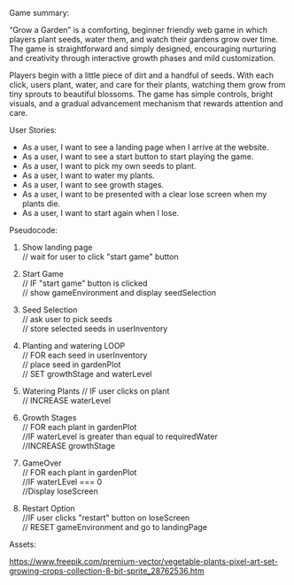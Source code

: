 Game summary:
<br>

“Grow a Garden” is a comforting, beginner friendly web game in which players plant seeds, water them, and watch their gardens grow over time. The game is straightforward and simply designed, encouraging nurturing and creativity through interactive growth phases and mild customization. 

Players begin with a little piece of dirt and a handful of seeds. With each click, users plant, water, and care for their plants, watching them grow from tiny sprouts to beautiful blossoms. The game has simple controls, bright visuals, and a gradual advancement mechanism that rewards attention and care. 

User Stories:

-	As a user, I want to see a landing page when I arrive at the website.
-	As a user, I want to see a start button to start playing the game.
-	As a user, I want to pick my own seeds to plant.
-	As a user, I want to water my plants.
-	As a user, I want to see growth stages.
-	As a user, I want to be presented with a clear lose screen when my plants die.
-	As a user, I want to start again when I lose.

Pseudocode:

1. Show landing page<br>
// wait for user to click "start game" button

2. Start Game<br>
// IF "start game" button is clicked<br>
// show gameEnvironment and display seedSelection

3. Seed Selection<br>
// ask user to pick seeds<br>
// store selected seeds in userInventory 

4. Planting and watering LOOP<br>
// FOR each seed in userInventory<br>
// place seed in gardenPlot<br>
// SET growthStage and waterLevel

5. Watering Plants
// IF user clicks on plant <br>
// INCREASE waterLevel

6. Growth Stages<br>
// FOR each plant in gardenPlot<br>
//IF waterLevel is greater than equal to requiredWater<br>
//INCREASE growthStage

7. GameOver<br>
// FOR each plant in gardenPlot<br>
//IF waterLEvel === 0<br>
//Display loseScreen

8. Restart Option<br>
//IF user clicks "restart" button on loseScreen<br>
// RESET gameEnvironment and go to landingPage

Assets: 

https://www.freepik.com/premium-vector/vegetable-plants-pixel-art-set-growing-crops-collection-8-bit-sprite_28762536.htm
 

